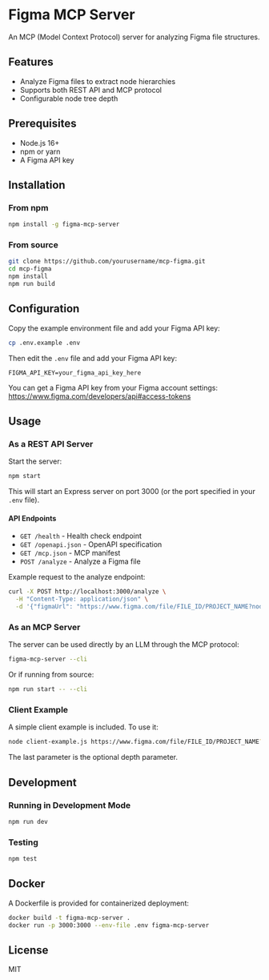 # Figma MCP Server

An MCP (Model Context Protocol) server for analyzing Figma file structures.

## Features

- Analyze Figma files to extract node hierarchies
- Supports both REST API and MCP protocol
- Configurable node tree depth

## Prerequisites

- Node.js 16+
- npm or yarn
- A Figma API key

## Installation

### From npm
```bash
npm install -g figma-mcp-server
```

### From source
```bash
git clone https://github.com/yourusername/mcp-figma.git
cd mcp-figma
npm install
npm run build
```

## Configuration

Copy the example environment file and add your Figma API key:

```bash
cp .env.example .env
```

Then edit the `.env` file and add your Figma API key:

```
FIGMA_API_KEY=your_figma_api_key_here
```

You can get a Figma API key from your Figma account settings: https://www.figma.com/developers/api#access-tokens

## Usage

### As a REST API Server

Start the server:

```bash
npm start
```

This will start an Express server on port 3000 (or the port specified in your `.env` file).

#### API Endpoints

- `GET /health` - Health check endpoint
- `GET /openapi.json` - OpenAPI specification
- `GET /mcp.json` - MCP manifest
- `POST /analyze` - Analyze a Figma file

Example request to the analyze endpoint:

```bash
curl -X POST http://localhost:3000/analyze \
  -H "Content-Type: application/json" \
  -d '{"figmaUrl": "https://www.figma.com/file/FILE_ID/PROJECT_NAME?node-id=NODE_ID", "depth": 2}'
```

### As an MCP Server

The server can be used directly by an LLM through the MCP protocol:

```bash
figma-mcp-server --cli
```

Or if running from source:

```bash
npm run start -- --cli
```

### Client Example

A simple client example is included. To use it:

```bash
node client-example.js https://www.figma.com/file/FILE_ID/PROJECT_NAME?node-id=NODE_ID 2
```

The last parameter is the optional depth parameter.

## Development

### Running in Development Mode

```bash
npm run dev
```

### Testing

```bash
npm test
```

## Docker

A Dockerfile is provided for containerized deployment:

```bash
docker build -t figma-mcp-server .
docker run -p 3000:3000 --env-file .env figma-mcp-server
```

## License

MIT
